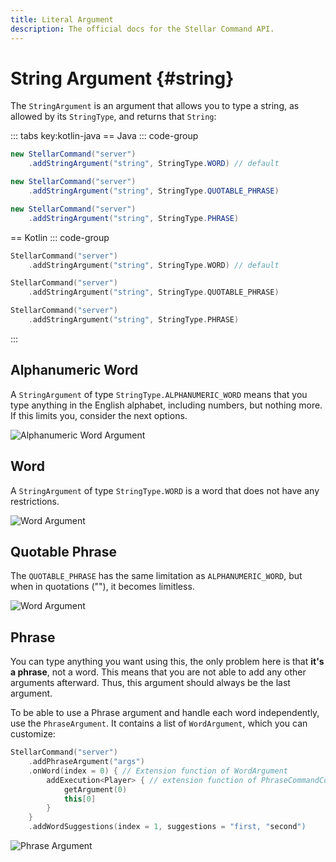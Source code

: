 ```yaml
---
title: Literal Argument
description: The official docs for the Stellar Command API.
---
```


# String Argument {#string}

The `StringArgument` is an argument that allows you to type a string, as allowed by its `StringType`, and returns that `String`:

::: tabs key:kotlin-java
== Java
::: code-group
```Java [Word]
new StellarCommand("server")
    .addStringArgument("string", StringType.WORD) // default
```
```Java [Quotable Phrase]
new StellarCommand("server")
    .addStringArgument("string", StringType.QUOTABLE_PHRASE)
```
```Java [Phrase]
new StellarCommand("server")
    .addStringArgument("string", StringType.PHRASE)
```

== Kotlin
::: code-group
```Kotlin [Word]
StellarCommand("server")
    .addStringArgument("string", StringType.WORD) // default
```
```Kotlin [Quotable Phrase]
StellarCommand("server")
    .addStringArgument("string", StringType.QUOTABLE_PHRASE)
```
```Kotlin [Phrase]
StellarCommand("server")
    .addStringArgument("string", StringType.PHRASE)
```
:::

## Alphanumeric Word

A `StringArgument` of type `StringType.ALPHANUMERIC_WORD` means that you type anything in the English alphabet, including numbers, but nothing more. If this limits you, consider the next options.

<ArgumentParser placeholder="abcd1234" regex="^[a-z,A-Z,0-9]*$" />

![Alphanumeric Word Argument](https://cdn.lutto.dev/stellar/gifs/basic/alphanumeric_word.gif)

## Word

A `StringArgument` of type `StringType.WORD` is a word that does not have any restrictions.

<ArgumentParser placeholder="abcd1234!@#$%" regex="^\S*$" />

![Word Argument](https://cdn.lutto.dev/stellar/gifs/basic/word.gif)

## Quotable Phrase

The `QUOTABLE_PHRASE` has the same limitation as `ALPHANUMERIC_WORD`, but when in quotations (""), it becomes limitless.

<ArgumentParser placeholder='"abcd1234!@#\$%"' regex='^(".*"|[a-z,A-Z,0-9]*)$' />

![Word Argument](https://cdn.lutto.dev/stellar/gifs/basic/quotable_phrase.gif)

## Phrase

You can type anything you want using this, the only problem here is that **it's a phrase**, not a word. This means that you are not able to add any other arguments afterward. Thus, this argument should always be the last argument.

To be able to use a Phrase argument and handle each word independently, use the `PhraseArgument`. It contains a list of `WordArgument`, which you can customize:

```Kotlin
StellarCommand("server")
    .addPhraseArgument("args")
    .onWord(index = 0) { // Extension function of WordArgument
        addExecution<Player> { // extension function of PhraseCommandContext
            getArgument(0)
            this[0]
        }
    }
    .addWordSuggestions(index = 1, suggestions = "first, "second")
```

<ArgumentParser placeholder="You can write anything you want here!" regex='^.*$' />

![Phrase Argument](https://cdn.lutto.dev/stellar/gifs/basic/phrase.gif)